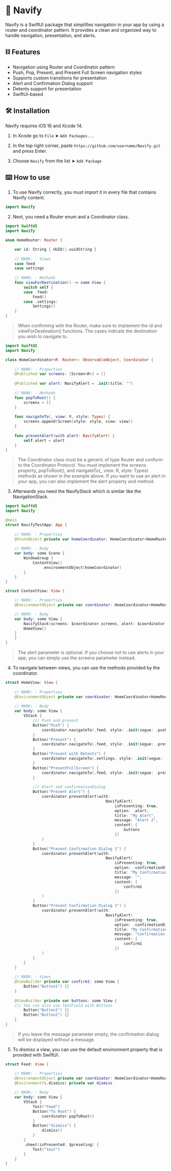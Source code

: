 # 🔰 Navify

Navify is a SwiftUI package that simplifies navigation in your app by using a router and coordinator pattern. It provides a clean and organized way to handle navigation, presentation, and alerts.

## ⛓️ Features

- Navigation using Router and Coordinator pattern
- Push, Pop, Present, and Present Full Screen navigation styles
- Supports custom transitions for presentation
- Alert and Confirmation Dialog support
- Detents support for presentation
- SwiftUI-based


## 🛠 Installation

Navify requires iOS 16 and Xcode 14.

1. In Xcode go to `File` ➤ `Add Packages...`

2. In the top right corner, paste `https://github.com/username/Navify.git` and press Enter.

3. Choose `Navify` from the list ➤ `Add Package`

## ⌨️ How to use

1. To use Navify correctly, you must import it in every file that contains Navify content.
```swift
import Navify
```

2. Next, you need a Router enum and a Coordinator class.

```swift
import SwiftUI
import Navify

enum HomeRouter: Router {

    var id: String { UUID().uuidString }
    
    // MARK: - Views
    case feed
    case settings
    
    // MARK: - Methods
    func viewForDestination() -> some View {
        switch self {
        case .feed:
            Feed()
        case .settings:
            Settings()
    }
}
```
> When confirming with the Router, make sure to implement the id and viewForDestination() functions. The cases indicate the destination you wish to navigate to.

```swift
import SwiftUI
import Navify

class HomeCoordinator<R: Router>: ObservableObject, Coordinator {
    
    // MARK: - Properties
    @Published var screens: [Screen<R>] = []
    
    @Published var alert: NavifyAlert = .init(title: "")
    
    // MARK: - Methods
    func popToRoot() {
        screens = []
    }
    
    func navigateTo(_ view: R, style: Types) {
        screens.append(Screen(style: style, view: view))
    }
    
    func presentAlert(with alert: NavifyAlert) {
        self.alert = alert
    }
}
```
> The Coordinator class must be a generic of type Router and conform to the Coordinator Protocol. You must implement the screens property, popToRoot(), and navigateTo(_ view: R, style: Types) methods as shown in the example above. If you want to use an alert in your app, you can also implement the alert property and method.

3. Afterwards you need the NavifyStack which is similar like the NavigationStack.

```swift
import SwiftUI
import Navify

@main
struct NavifyTestApp: App {
    
    // MARK: - Properties
    @StateObject private var homeCoordinator: HomeCoordinator<HomeRouter> = HomeCoordinator<HomeRouter>()
    
    // MARK: - Body
    var body: some Scene {
        WindowGroup {
            ContentView()
                .environmentObject(homeCoordinator)
        }
    }
}

struct ContentView: View {

    // MARK: - Properties
    @EnvironmentObject private var coordinator: HomeCoordinator<HomeRouter>

    // MARK: - Body
    var body: some View {
    	NavifyStack(screens: $coordinator.screens, alert: $coordinator.alert) {
		HomeView()
	}
    }
}
```
> The alert parameter is optional. If you choose not to use alerts in your app, you can simply use the screens parameter instead.

4. To navigate between views, you can use the methods provided by the coordinator.

```swift
struct HomeView: View {
    
    // MARK: - Properties
    @EnvironmentObject private var coordinator: HomeCoordinator<HomeRouter>
    
    // MARK: - Body
    var body: some View {
        VStack {
            /// Push and present
            Button("Push") {
                coordinator.navigateTo(.feed, style: .init(segue: .push))
            }
            Button("Present") {
                coordinator.navigateTo(.feed, style: .init(segue: .present))
            }
            Button("Present with Detents") {
                coordinator.navigateTo(.settings, style: .init(segue: .present, detents: Detents(presentationDetents: [.medium])))
            }
            Button("PresentFullScreen") {
                coordinator.navigateTo(.feed, style: .init(segue: .presentFullScreen))
            }
            
            /// Alert and confirmationDialog
            Button("Present Alert") {
                coordinator.presentAlert(with:
                                            NavifyAlert(
                                                isPresenting: true,
                                                option: .alert,
                                                title: "My Alert",
                                                message: "Alert 2",
                                                content: {
                                                    buttons
                                                })
                )
            }
            Button("Present Confirmation Dialog 1") {
                coordinator.presentAlert(with:
                                            NavifyAlert(
                                                isPresenting: true,
                                                option: .confirmationDialog,
                                                title: "My ConfirmationDialog 1",
                                                message: "",
                                                content: {
                                                    confirm1
                                                })
                )
            }
            Button("Present Confirmation Dialog 1") {
                coordinator.presentAlert(with:
                                            NavifyAlert(
                                                isPresenting: true,
                                                option: .confirmationDialog,
                                                title: "My ConfirmationDialog 2",
                                                message: "Confirmation 2",
                                                content: {
                                                    confirm1
                                                })
                )
            }
        }
    }
    
    // MARK: - Views
    @ViewBuilder private var confirm1: some View {
        Button("Button1") {}
    }
        
    @ViewBuilder private var buttons: some View {
	/// You can also use TextField with Buttons
        Button("Button1") {}
        Button("Button2") {}
    }
}
```
> If you leave the message parameter empty, the confirmation dialog will be displayed without a message.

5. To dismiss a view, you can use the default environment property that is provided with SwiftUI.

```swift
struct Feed: View {

    // MARK: - Properties
    @EnvironmentObject private var coordinator: HomeCoordinator<HomeRouter>
    @Environment(\.dismiss) private var dismiss
    
    // MARK: - Body
    var body: some View {
        VStack {
            Text("Feed")
            Button("To Root") {
                coordinator.popToRoot()
            }
            Button("dismiss") {
                dismiss()
            }
        }
        .sheet(isPresented: $preseting) {
            Text("test")
        }
    }
}
```

